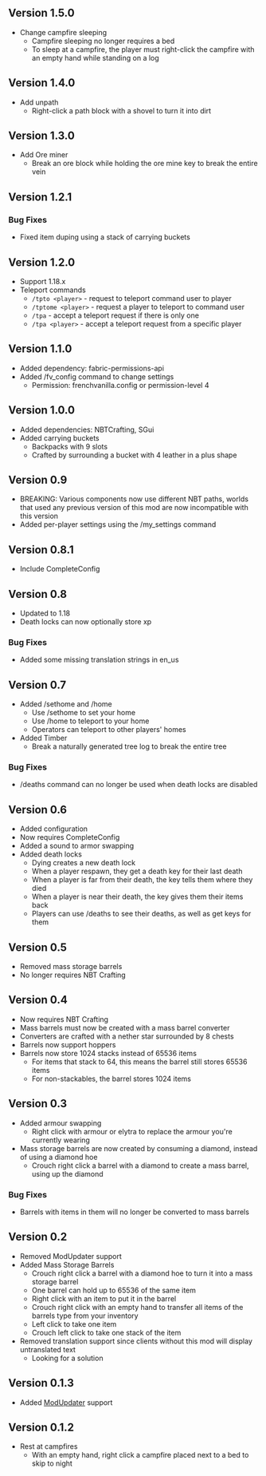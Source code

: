 ## Version 1.5.0

- Change campfire sleeping
  - Campfire sleeping no longer requires a bed
  - To sleep at a campfire, the player must right-click
  the campfire with an empty hand while standing on a log

## Version 1.4.0

- Add unpath
    - Right-click a path block with a shovel to turn it into dirt

## Version 1.3.0

- Add Ore miner
    - Break an ore block while holding the ore mine key to break the entire vein

## Version 1.2.1

### Bug Fixes

- Fixed item duping using a stack of carrying buckets

## Version 1.2.0

- Support 1.18.x
- Teleport commands
    - `/tpto <player>` - request to teleport command user to player
    - `/tptome <player>` - request a player to teleport to command user
    - `/tpa` - accept a teleport request if there is only one
    - `/tpa <player>` - accept a teleport request from a specific player

## Version 1.1.0

- Added dependency: fabric-permissions-api
- Added /fv_config command to change settings
    - Permission: frenchvanilla.config or permission-level 4

## Version 1.0.0

- Added dependencies: NBTCrafting, SGui
- Added carrying buckets
    - Backpacks with 9 slots
    - Crafted by surrounding a bucket with 4 leather in a plus shape

## Version 0.9

- BREAKING: Various components now use different NBT paths, worlds that used any previous version of this mod are now
  incompatible with this version
- Added per-player settings using the /my_settings command

## Version 0.8.1

- Include CompleteConfig

## Version 0.8

- Updated to 1.18
- Death locks can now optionally store xp

### Bug Fixes

- Added some missing translation strings in en_us

## Version 0.7

- Added /sethome and /home
    - Use /sethome to set your home
    - Use /home to teleport to your home
    - Operators can teleport to other players' homes
- Added Timber
    - Break a naturally generated tree log to break the entire tree

### Bug Fixes

- /deaths command can no longer be used when death locks are disabled

## Version 0.6

- Added configuration
- Now requires CompleteConfig
- Added a sound to armor swapping
- Added death locks
    - Dying creates a new death lock
    - When a player respawn, they get a death key for their last death
    - When a player is far from their death, the key tells them where they died
    - When a player is near their death, the key gives them their items back
    - Players can use /deaths to see their deaths, as well as get keys for them

## Version 0.5

- Removed mass storage barrels
- No longer requires NBT Crafting

## Version 0.4

- Now requires NBT Crafting
- Mass barrels must now be created with a mass barrel converter
- Converters are crafted with a nether star surrounded by 8 chests
- Barrels now support hoppers
- Barrels now store 1024 stacks instead of 65536 items
    - For items that stack to 64, this means the barrel still stores 65536 items
    - For non-stackables, the barrel stores 1024 items

## Version 0.3

- Added armour swapping
    - Right click with armour or elytra to replace the armour you're currently wearing
- Mass storage barrels are now created by consuming a diamond, instead of using a diamond hoe
    - Crouch right click a barrel with a diamond to create a mass barrel, using up the diamond

### Bug Fixes

- Barrels with items in them will no longer be converted to mass barrels

## Version 0.2

- Removed ModUpdater support
- Added Mass Storage Barrels
    - Crouch right click a barrel with a diamond hoe to turn it into a mass storage barrel
    - One barrel can hold up to 65536 of the same item
    - Right click with an item to put it in the barrel
    - Crouch right click with an empty hand to transfer all items of the barrels type from your inventory
    - Left click to take one item
    - Crouch left click to take one stack of the item
- Removed translation support since clients without this mod will display untranslated text
    - Looking for a solution

## Version 0.1.3

- Added [ModUpdater](https://gitea.thebrokenrail.com/TheBrokenRail/ModUpdater) support

## Version 0.1.2

- Rest at campfires
    - With an empty hand, right click a campfire placed next to a bed to skip to night